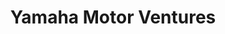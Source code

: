 ---
layout: firm_page
title: "Yamaha Motor Ventures"
id: "yamahamotor.vc"
permalink: "/yamahamotorventuresyamahamotor.vc/"
website: "https://www.yamahamotor.vc"
offices: "Palo Alto (United States)"
investment_stages: "Seed, Series A, Series B"
portfolio_companies: "Exyn, Range, Ridepanda, Shippeo, Velofix, Veniam, Path Robotics, Veo Robotics, Invert Robotics, Rios, Inorbit, Oxipital, Roam Robotics, Pursuecare, Pathway, Loop+, Ejenta, C. Light Technologies, Goodpath, Svex, Gestalt, Momnt, The Yield, VergeAg, Robotics Plus, Advanced Farm Tech, Strella, Atomic Industries, Machina Labs, Canvass, Phoenix Tailings, Andes"
portfolio_link: "https://www.yamahamotor.vc/portfolio"
investment_markets: "Transportation, Robotics, Digital Health & Wellness, Fintech, Insuretech, Agriculture, Data & AI, Climate"
founded_year: "2015"
description: "Yamaha Motor Ventures is a global venture capital firm investing in early-stage startups transforming mobility, AgTech, and HealthTech. They leverage Yamaha Motor's capabilities to catalyze innovation and support entrepreneurs."
linkedin: "https://www.linkedin.com/company/ymvsv/"
twitter: "http://twitter.com/_ymvsv"
instagram: ""
team_page: "https://www.yamahamotor.vc/team"
investor_type: "Venture Capital, CVC"
crunchbase: "https://www.crunchbase.com/organization/yamaha-motor-ventures-laboratory-silicon-valley"
pitchbook: "https://pitchbook.com/profiles/investor/125469-46"

# SEO Optimization
meta_title: "Yamaha Motor Ventures - VC Firm - projectstartups.com"
meta_description: "Yamaha Motor Ventures, Yamaha Motor Ventures is a global venture capital firm investing in early-stage startups transforming mobility, AgTech, and HealthTech. They leverage ..."
meta_keywords: "Yamaha Motor Ventures, Transportation, Robotics, Digital Health & Wellness, Fintech, Insuretech, Agriculture, Data & AI, Climate, VC firm, venture capital, startup investor, projectstartups.com"
canonical_url: "https://vc.projectstartups.com/yamahamotorventuresyamahamotor.vc/"
---